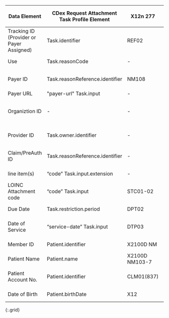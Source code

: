 | Data Element                             | CDex Request Attachment Task Profile Element   | X12n 277       | X12n 278 Response   | Comments                                                |
|------------------------------------------|------------------------------------------------|----------------|---------------------|---------------------------------------------------------|
| Tracking ID (Provider or Payer Assigned) | Task.identifier                                | REF02          | -                   | Tracking ID (Provider or Payer Assigned)                |
| Use                                      | Task.reasonCode                                | -              | -                   | Claim or Prior Authorization.                           |
| Payer ID                                 | Task.reasonReference.identifier                | NM108          | -                   | Payer ID - should be a business ID -requester.reference |
| Payer URL                                | "payer-url" Task.input                         | -              | -                   | Payer URL                                               |
| Organiztion ID                           | -                                              | -              | -                   | Organization of Provider who submitted Claim/Prior-Auth |
| Provider ID                              | Task.owner.identifier                          | -              | -                   | Provider who submitted Claim/Prior-Auth                 |
| Claim/PreAuth ID                         | Task.reasonReference.identifier                | -              | -                   | Claim/Prior-Auth ID (Provider or Payer Assigned)        |
| line item(s)                             | “code” Task.input.extension                    | -              | -                   | Claim/Prior-Auth line item # nos                        |
| LOINC Attachment code                    | “code” Task.input                              | STC01-02       | -                   | LOINCs                                                  |
| Due Date                                 | Task.restriction.period                        | DPT02          | -                   | When attachments are Due                                |
| Date of Service                          | “service-date” Task.input                      | DTP03          | -                   | Claim/Prior-Auth Date of Service (encounter info)       |
| Member ID                                | Patient.identifier                             | X2100D NM      | -                   | Member ID (patient info)                                |
| Patient Name                             | Patient.name                                   | X2100D NM103-7 | -                   | Patient Name (patient info)                             |
| Patient Account No.                      | Patient.identifier                             | CLM01(837)     | -                   | Patient Account No. PreAuth Only (patient info)         |
| Date of Birth                            | Patient.birthDate                              | X12            | -                   | Date of Birth (patient info)                            |
{:.grid}
